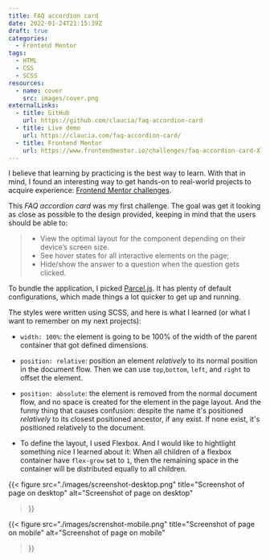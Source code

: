 ```yaml
---
title: FAQ accordion card
date: 2022-01-24T21:15:39Z
draft: true
categories:
  - Frontend Mentor
tags: 
  - HTML
  - CSS
  - SCSS
resources:
  - name: cover
    src: images/cover.png
externalLinks:
  - title: GitHub
    url: https://github.com/claucia/faq-accordion-card
  - title: Live demo
    url: https://claucia.com/faq-accordion-card/
  - title: Frontend Mentor
    url: https://www.frontendmentor.io/challenges/faq-accordion-card-XlyjD0Oam
---
```



I believe that learning by practicing is the best way to learn. With that in mind, I found an interesting way to get hands-on to real-world projects to acquire experience: [Frontend Mentor challenges][frontend-mentor-challenges].

This _FAQ accordion card_ was my first challenge. The goal was get it looking as close as possible to the design provided, keeping in mind that the users should be able to:

> - View the optimal layout for the component depending on their device’s screen size.
> - See hover states for all interactive elements on the page;
> - Hide/show the answer to a question when the question gets clicked.

To bundle the application, I picked [Parcel.js][parcel-js]. It has plenty of default configurations, which made things a lot quicker to get up and running.

The styles were written using SCSS, and here is what I learned (or what I want to remember on my next projects):

- `width: 100%`: the element is going to be 100% of the width of the parent container that got defined dimensions.

- `position: relative`: position an element _relatively_ to its normal position in the document flow. Then we can use `top`,`bottom`, `left`, and `right` to offset the element.

- `position: absolute`: the element is removed from the normal document flow, and no space is created for the element in the page layout. And the funny thing that causes confusion: despite the name it's positioned _relatively_ to its closest positioned ancestor, if any exist. If none exist, it's positioned relatively to the document.

- To define the layout, I used Flexbox. And I would like to hightlight something nice I learned about it: When all children of a flexbox container have `flex-grow` set to `1`, then the remaining space in the container will be distributed equally to all children.

{{<
  figure src="./images/screenshot-desktop.png"
  title="Screenshot of page on desktop"
  alt="Screenshot of page on desktop"
>}}

{{<
  figure src="./images/screnshot-mobile.png"
  title="Screenshot of page on mobile"
  alt="Screenshot of page on mobile"
>}}


[frontend-mentor-challenges]: https://www.frontendmentor.io/challenges
[parcel-js]: https://parceljs.org
